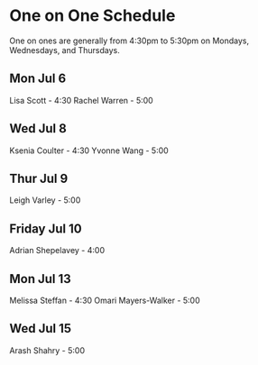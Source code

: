 # One on One Schedule 
One on ones are generally from 4:30pm to 5:30pm on Mondays, Wednesdays, and Thursdays.

## Mon Jul 6
Lisa Scott - 4:30
Rachel Warren - 5:00

## Wed Jul 8
Ksenia Coulter - 4:30
Yvonne Wang - 5:00

## Thur Jul 9
Leigh Varley - 5:00

## Friday Jul 10
Adrian Shepelavey - 4:00

## Mon Jul 13
Melissa Steffan - 4:30
Omari Mayers-Walker - 5:00

## Wed Jul 15
Arash Shahry - 5:00


